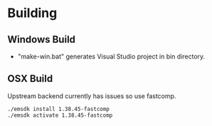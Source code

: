 # Building

## Windows Build
* "make-win.bat" generates Visual Studio project in bin directory.

## OSX Build

Upstream backend currently has issues so use fastcomp.

```
./emsdk install 1.38.45-fastcomp
./emsdk activate 1.38.45-fastcomp
```

